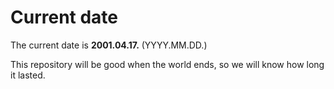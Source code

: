 # Current date

The current date is **2001.04.17.** (YYYY.MM.DD.)

This repository will be good when the world ends, so we will know how long it lasted.